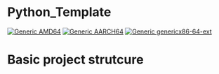 # Python_Template 
[![Generic AMD64](https://github.com/Fraunhofer-IPA-OE420/python_template/actions/workflows/AMD64.yml/badge.svg?branch=main)](https://github.com/Fraunhofer-IPA-OE420/python_template/actions/workflows/AMD64.yml) [![Generic AARCH64](https://github.com/Fraunhofer-IPA-OE420/python_template/actions/workflows/AARCH64.yml/badge.svg)](https://github.com/Fraunhofer-IPA-OE420/python_template/actions/workflows/AARCH64.yml) [![Generic genericx86-64-ext](https://github.com/Fraunhofer-IPA-OE420/python_template/actions/workflows/genericx86-64-ext.yml/badge.svg)](https://github.com/Fraunhofer-IPA-OE420/python_template/actions/workflows/genericx86-64-ext.yml)



Basic project strutcure
=========

